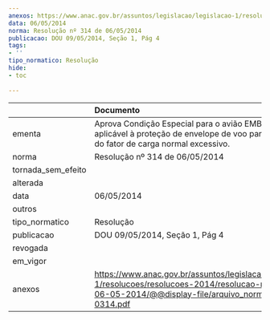 ```yaml
---
anexos: https://www.anac.gov.br/assuntos/legislacao/legislacao-1/resolucoes/resolucoes-2014/resolucao-no-314-de-06-05-2014/@@display-file/arquivo_norma/RA2014-0314.pdf
data: 06/05/2014
norma: Resolução nº 314 de 06/05/2014
publicacao: DOU 09/05/2014, Seção 1, Pág 4
tags:
- ''
tipo_normatico: Resolução
hide: 
- toc 
 
---
```


|                    | Documento                                                                                                                                                       |
|:-------------------|:----------------------------------------------------------------------------------------------------------------------------------------------------------------|
| ementa             | Aprova Condição Especial para o avião EMB-550, aplicável à proteção de envelope de voo para limitação do fator de carga normal excessivo.                       |
| norma              | Resolução nº 314 de 06/05/2014                                                                                                                                  |
| tornada_sem_efeito |                                                                                                                                                                 |
| alterada           |                                                                                                                                                                 |
| data               | 06/05/2014                                                                                                                                                      |
| outros             |                                                                                                                                                                 |
| tipo_normatico     | Resolução                                                                                                                                                       |
| publicacao         | DOU 09/05/2014, Seção 1, Pág 4                                                                                                                                  |
| revogada           |                                                                                                                                                                 |
| em_vigor           |                                                                                                                                                                 |
| anexos             | https://www.anac.gov.br/assuntos/legislacao/legislacao-1/resolucoes/resolucoes-2014/resolucao-no-314-de-06-05-2014/@@display-file/arquivo_norma/RA2014-0314.pdf |